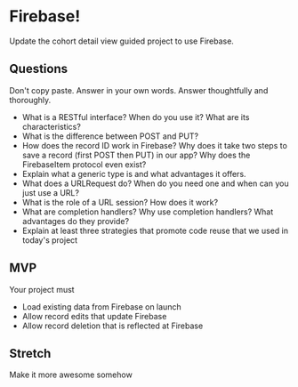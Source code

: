 # Firebase!

Update the cohort detail view guided project to use Firebase.

## Questions

Don't copy paste. Answer in your own words. Answer thoughtfully and thoroughly.

* What is a RESTful interface? When do you use it? What are its characteristics?
* What is the difference between POST and PUT?
* How does the record ID work in Firebase? Why does it take two steps to save a record (first POST then PUT) in our app? Why does the FirebaseItem protocol even exist?
* Explain what a generic type is and what advantages it offers.
* What does a URLRequest do? When do you need one and when can you just use a URL?
* What is the role of a URL session? How does it work?
* What are completion handlers? Why use completion handlers? What advantages do they provide?
* Explain at least three strategies that promote code reuse that we used in today's project

## MVP

Your project must

* Load existing data from Firebase on launch
* Allow record edits that update Firebase
* Allow record deletion that is reflected at Firebase

## Stretch

Make it more awesome somehow
